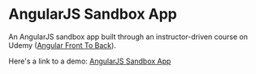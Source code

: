 # AngularJS Sandbox App

An AngularJS sandbox app built through an instructor-driven course on Udemy ([Angular Front To Back](https://www.udemy.com/angular-4-front-to-back/)).

Here's a link to a demo: [AngularJS Sandbox App](https://sleepy-falls-84417.herokuapp.com/)